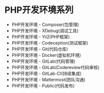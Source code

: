 PHP开发环境系列
=============

- PHP开发环境 - Composer(包管理)
- PHP开发环境 - XDebug(调试工具)
- PHP开发环境 - Yii2(PHP框架)
- PHP开发环境 - Codeception(测试框架)
- PHP开发环境 - Git(代码仓库)
- PHP开发环境 - Docker(虚拟机环境)
- PHP开发环境 - GitLab(代码管理)
- PHP开发环境 - GitLab(Codereview代码审核)
- PHP开发环境 - GitLab-CI(持续集成)
- PHP开发环境 - Mattermost(团队沟通)
- PHP开发环境 - Public(代码发布)